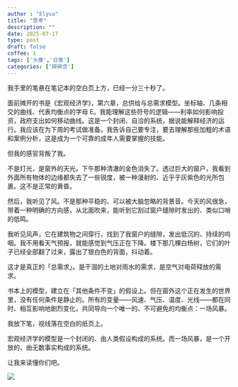 ```yaml
---
author : "Elysa"
title: "思考"
description: ""
date: 2025-07-17
type: post
draft: false
coffee: 1
tags: ['头像','日常']
categories: ['碎碎念']
---
```


我手里的笔悬在笔记本的空白页上方，已经一分三十秒了。

面前摊开的书是《宏观经济学》，第六章，总供给与总需求模型。坐标轴、几条相交的曲线、代表均衡点的字母 E。我能理解这些符号的逻辑——利率如何影响投资，政府支出如何移动曲线。这是一个封闭、自洽的系统，据说能解释经济的运行。我应该在为下周的考试做准备。我告诉自己要专注，要去理解那些加粗的术语和案例分析，这是成为一个可靠的成年人需要掌握的技能。

但我的感官背叛了我。

不是灯光，是窗外的天光。下午那种清澈的金色消失了。透过巨大的窗户，我看到外面所有物体的边缘都失去了一些锐度，被一种漫射的、近乎于灰紫色的光所包裹。这不是正常的黄昏。

然后，我听见了风。不是那种平稳的、可以被大脑忽略的背景音。今天的风很急，带着一种明确的方向感，从北面吹来，能听到它刮过窗户缝隙时发出的、类似口哨的低鸣。

我听见风声，它在建筑物之间穿行，找到了我窗户的缝隙，发出低沉的、持续的呜咽。我不用看天气预报，就能感觉到气压正在下降。楼下那几棵白杨树，它们的叶子已经全部翻了过来，露出了银白色的背面，抖动着。

这才是真正的「总需求」。是干涸的土地对雨水的需求，是空气对电荷释放的需求。

书本上的模型，建立在「其他条件不变」的假设上。但在窗外这个正在发生的世界里，没有任何条件是静止的。所有的变量——风速、气压、温度、光线——都在同时、相互影响地剧烈变化，共同导向一个唯一的、不可避免的均衡点：一场风暴。

我放下笔，视线落在空白的纸页上。

宏观经济学的模型是一个封闭的、由人类假设构成的系统。而一场风暴，是一个开放的、由无数事实构成的系统。

让我来读懂你们吧。

![](https://s2.loli.net/2025/08/13/YAPNIu17Q9Xvlgj.png)